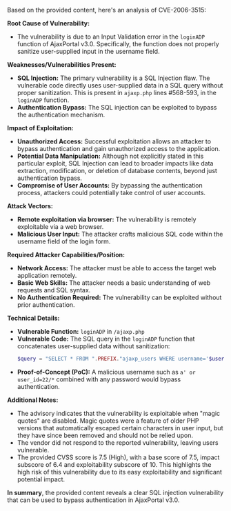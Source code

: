 Based on the provided content, here's an analysis of CVE-2006-3515:

**Root Cause of Vulnerability:**

*   The vulnerability is due to an Input Validation error in the `loginADP` function of AjaxPortal v3.0. Specifically, the function does not properly sanitize user-supplied input in the username field.

**Weaknesses/Vulnerabilities Present:**

*   **SQL Injection:** The primary vulnerability is a SQL Injection flaw.  The vulnerable code directly uses user-supplied data in a SQL query without proper sanitization. This is present in `ajaxp.php` lines #568-593, in the `loginADP` function.
*   **Authentication Bypass:** The SQL injection can be exploited to bypass the authentication mechanism.

**Impact of Exploitation:**

*   **Unauthorized Access:** Successful exploitation allows an attacker to bypass authentication and gain unauthorized access to the application.
*   **Potential Data Manipulation:** Although not explicitly stated in this particular exploit, SQL Injection can lead to broader impacts like data extraction, modification, or deletion of database contents, beyond just authentication bypass.
*   **Compromise of User Accounts:** By bypassing the authentication process, attackers could potentially take control of user accounts.

**Attack Vectors:**

*   **Remote exploitation via browser:** The vulnerability is remotely exploitable via a web browser.
*   **Malicious User Input:** The attacker crafts malicious SQL code within the username field of the login form.

**Required Attacker Capabilities/Position:**

*   **Network Access:** The attacker must be able to access the target web application remotely.
*   **Basic Web Skills:** The attacker needs a basic understanding of web requests and SQL syntax.
*   **No Authentication Required:** The vulnerability can be exploited without prior authentication.

**Technical Details:**

*   **Vulnerable Function:** `loginADP` in `/ajaxp.php`
*   **Vulnerable Code:** The SQL query in the `loginADP` function that concatenates user-supplied data without sanitization:
    ```php
    $query = "SELECT * FROM ".PREFIX."ajaxp_users WHERE username='$username' AND password=PASSWORD('$password') AND active=1 LIMIT 1";
    ```
*   **Proof-of-Concept (PoC):** A malicious username such as `a' or user_id=22/*` combined with any password would bypass authentication.

**Additional Notes:**

*   The advisory indicates that the vulnerability is exploitable when "magic quotes" are disabled. Magic quotes were a feature of older PHP versions that automatically escaped certain characters in user input, but they have since been removed and should not be relied upon.
*   The vendor did not respond to the reported vulnerability, leaving users vulnerable.
*   The provided CVSS score is 7.5 (High), with a base score of 7.5, impact subscore of 6.4 and exploitability subscore of 10. This highlights the high risk of this vulnerability due to its easy exploitability and significant potential impact.

**In summary**, the provided content reveals a clear SQL injection vulnerability that can be used to bypass authentication in AjaxPortal v3.0.